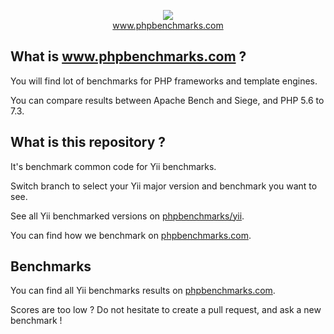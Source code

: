 <p align="center">
  <img src="http://www.phpbenchmarks.com/images/logo_github.png">
  <br>
  <a href="http://www.phpbenchmarks.com" target="_blank">www.phpbenchmarks.com</a>
</p>

## What is www.phpbenchmarks.com ?

You will find lot of benchmarks for PHP frameworks and template engines.

You can compare results between Apache Bench and Siege, and PHP 5.6 to 7.3.

## What is this repository ?

It's benchmark common code for Yii benchmarks.

Switch branch to select your Yii major version and benchmark you want to see.

See all Yii benchmarked versions on [phpbenchmarks/yii](https://github.com/phpbenchmarks/yii).

You can find how we benchmark on [phpbenchmarks.com](http://www.phpbenchmarks.com/en/benchmark-protocol.html).

## Benchmarks

You can find all Yii benchmarks results on [phpbenchmarks.com](http://www.phpbenchmarks.com/en/benchmark/yii.html).

Scores are too low ? Do not hesitate to create a pull request, and ask a new benchmark !
